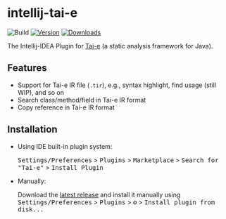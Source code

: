 # intellij-tai-e

![Build](https://github.com/Tai-e/intellij-tai-e/workflows/Build/badge.svg)
[![Version](https://img.shields.io/jetbrains/plugin/v/21388-tai-e.svg)](https://plugins.jetbrains.com/plugin/21388-tai-e)
[![Downloads](https://img.shields.io/jetbrains/plugin/d/21388-tai-e.svg)](https://plugins.jetbrains.com/plugin/21388-tai-e)

<!-- Plugin description -->

The Intellij-IDEA Plugin for <a href="https://github.com/pascal-lab/Tai-e">Tai-e</a> (a static analysis framework for Java).

## Features

 * Support for Tai-e IR file (`.tir`), e.g., syntax highlight, find usage (still WIP), and so on
 * Search class/method/field in Tai-e IR format
 * Copy reference in Tai-e IR format

<!-- Plugin description end -->

## Installation

* Using IDE built-in plugin system:
 
  <kbd>Settings/Preferences</kbd> > <kbd>Plugins</kbd> > <kbd>Marketplace</kbd> > <kbd>Search for "Tai-e"</kbd> > <kbd>Install Plugin</kbd>

* Manually:

  Download the [latest release](https://github.com/Tai-e/intellij-tai-e/releases/latest) and install it manually using
  <kbd>Settings/Preferences</kbd> > <kbd>Plugins</kbd> > <kbd>⚙️</kbd> > <kbd>Install plugin from disk...</kbd>
